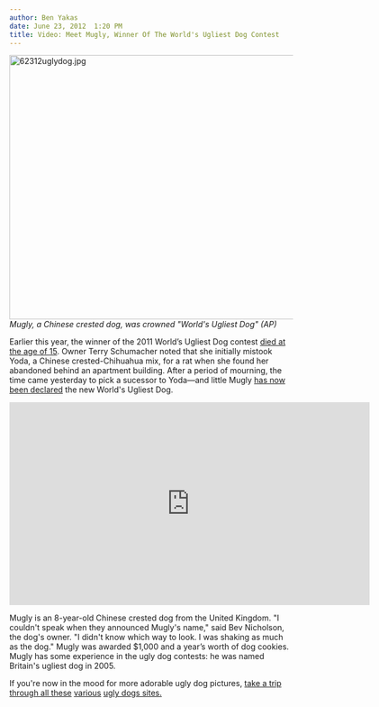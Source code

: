 ```yaml
---
author: Ben Yakas
date: June 23, 2012  1:20 PM
title: Video: Meet Mugly, Winner Of The World's Ugliest Dog Contest
---
```


<p><span class="mt-enclosure mt-enclosure-image" style="display: inline;"> </span></p><div class="image-none"> <img alt="62312uglydog.jpg" src="https://web.archive.org/web/20130626221753im_/http://gothamist.com/attachments/byakas/62312uglydog.jpg" width="640" height="469"> <br> <i> Mugly, a Chinese crested dog, was crowned &quot;World&apos;s Ugliest Dog&quot; (AP)</i></div> <p></p>

<p>Earlier this year, the winner of the 2011 World&#x2019;s Ugliest Dog contest <a href="https://web.archive.org/web/20130626221753/http://thedailywh.at/2012/03/15/rip-yoda-at/">died at the age of 15</a>. Owner Terry Schumacher noted that she initially mistook Yoda, a Chinese crested-Chihuahua mix, for a rat when she found her abandoned behind an apartment building. After a period of mourning, the time came yesterday to pick a sucessor to Yoda&#x2014;and little Mugly <a href="https://web.archive.org/web/20130626221753/http://www.nj.com/news/index.ssf/2012/06/uk_pup_mugly_crowned_worlds_ug.html">has now been declared</a> the new World&apos;s Ugliest Dog.</p>

<p><iframe width="640" height="360" src="https://web.archive.org/web/20130626221753if_/http://www.youtube.com/embed/YD_mEeUxfrU" frameborder="0" allowfullscreen></iframe></p>

<p>Mugly is an 8-year-old Chinese crested dog from the United Kingdom. &quot;I couldn&apos;t speak when they announced Mugly&apos;s name,&quot; said Bev Nicholson, the dog&apos;s owner. &quot;I didn&apos;t know which way to look. I was shaking as much as the dog.&quot; Mugly was awarded $1,000 and a year&#x2019;s worth of dog cookies. Mugly has some experience in the ugly dog contests: he was named Britain&apos;s ugliest dog in 2005. </p>

<p>If you&apos;re now in the mood for more adorable ugly dog pictures, <a href="https://web.archive.org/web/20130626221753/http://animal.discovery.com/features/ugly-dog/">take a trip</a> <a href="https://web.archive.org/web/20130626221753/http://www.oddee.com/item_97635.aspx">through all these</a> <a href="https://web.archive.org/web/20130626221753/http://knucklesunited.com/2010/05/20-frighteningly-ugly-dogs/">various</a> <a href="https://web.archive.org/web/20130626221753/http://www.ugliestdogs.net/">ugly dogs sites.</a></p>
